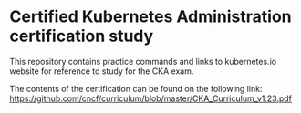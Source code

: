 # Certified Kubernetes Administration certification study

This repository contains practice commands and links to kubernetes.io website for reference to study for the CKA exam.

The contents of the certification can be found on the following link:
https://github.com/cncf/curriculum/blob/master/CKA_Curriculum_v1.23.pdf

